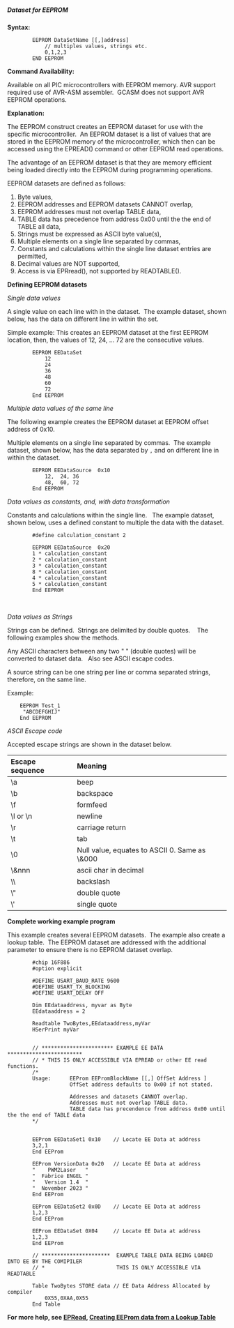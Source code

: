 <div class="section">

<div class="titlepage">

<div>

<div>

##### <span id="dataset_for_eeprom"></span>Dataset for EEPROM

</div>

</div>

</div>

<span class="strong">**Syntax:**</span>

``` screen
        EEPROM DataSetName [[,]address]
            // multiples values, strings etc.
            0,1,2,3
        END EEPROM
```

<span class="strong">**Command Availability:**</span>

Available on all PIC microcontrollers with EEPROM memory. AVR support
required use of AVR-ASM assembler.  GCASM does not support AVR EEPROM
operations.

<span class="strong">**Explanation:**</span>

The EEPROM construct creates an EEPROM dataset for use with the specific
microcontroller.  An EEPROM dataset is a list of values that are stored
in the EEPROM memory of the microcontroller, which then can be accessed
using the EPREAD() command or other EEPROM read operations.

The advantage of an EEPROM dataset is that they are memory efficient
being loaded directly into the EEPROM during programming operations.

EEPROM datasets are defined as follows:

<div class="orderedlist">

1.  Byte values,
2.  EEPROM addresses and EEPROM datasets CANNOT overlap,
3.  EEPROM addresses must not overlap TABLE data,
4.  TABLE data has precedence from address 0x00 until the the end of
    TABLE all data,
5.  Strings must be expressed as ASCII byte value(s),
6.  Multiple elements on a single line separated by commas,
7.  Constants and calculations within the single line dataset entries
    are permitted,
8.  Decimal values are NOT supported,
9.  Access is via EPRread(), not supported by READTABLE().  
      

</div>

<span class="strong">**Defining EEPROM datasets**</span>

<span class="emphasis">*Single data values*</span>

A single value on each line with in the dataset.  The example dataset,
shown below, has the data on different line in within the set.

Simple example: This creates an EEPROM dataset at the first EEPROM
location, then, the values of 12, 24, …​ 72 are the consecutive values.

``` screen
        EEPROM EEDataSet
            12
            24
            36
            48
            60
            72
        End EEPROM
```

<span class="emphasis">*Multiple data values of the same line*</span>

The following example creates the EEPROM dataset at EEPROM offset
address of 0x10.  

Multiple elements on a single line separated by commas.  The example
dataset, shown below, has the data separated by `,` and on different
line in within the dataset.

``` screen
        EEPROM EEDataSource  0x10
            12,  24, 36
            48,  60, 72
        End EEPROM
```

<span class="emphasis">*Data values as constants, and, with data
transformation*</span>

Constants and calculations within the single line.   The example
dataset, shown below, uses a defined constant to multiple the data with
the dataset.

``` screen
        #define calculation_constant 2

        EEPROM EEDataSource  0x20
        1 * calculation_constant
        2 * calculation_constant
        3 * calculation_constant
        8 * calculation_constant
        4 * calculation_constant
        5 * calculation_constant
        End EEPROM
```

     

<span class="emphasis">*Data values as Strings*</span>

Strings can be defined.  Strings are delimited by double quotes.    The
following examples show the methods.

Any ASCII characters between any two " " (double quotes) will be
converted to dataset data.   Also see ASCII escape codes.

A source string can be one string per line or comma separated strings,
therefore, on the same line.

Example:

``` screen
    EEPROM Test_1
     "ABCDEFGHIJ"
    End EEPROM
```

<span class="emphasis">*ASCII Escape code*</span>

Accepted escape strings are shown in the dataset below.

<div class="informaltable">

| Escape sequence | Meaning                                        |
|:----------------|:-----------------------------------------------|
| \\a             | beep                                           |
| \\b             | backspace                                      |
| \\f             | formfeed                                       |
| \\l or \\n      | newline                                        |
| \\r             | carriage return                                |
| \\t             | tab                                            |
| \\0             | Null value, equates to ASCII 0. Same as \\&000 |
| \\&nnn          | ascii char in decimal                          |
| \\\\            | backslash                                      |
| \\"             | double quote                                   |
| \\'             | single quote                                   |

</div>

<span class="strong">**Complete working example program**</span>

This example creates several EEPROM datasets.  The example also create a
lookup table.  The EEPROM dataset are addressed with the additional
parameter to ensure there is no EEPROM dataset overlap.  

``` screen
        #chip 16F886
        #option explicit

        #DEFINE USART_BAUD_RATE 9600
        #DEFINE USART_TX_BLOCKING
        #DEFINE USART_DELAY OFF

        Dim EEdataaddress, myvar as Byte
        EEdataaddress = 2

        Readtable TwoBytes,EEdataaddress,myVar
        HSerPrint myVar


        // *********************** EXAMPLE EE DATA ************************
        // * THIS IS ONLY ACCESSIBLE VIA EPREAD or other EE read functions.
        /*
        Usage:      EEProm EEPromBlockName [[,] OffSet Address ]
                    OffSet address defaults to 0x00 if not stated.

                    Addresses and datasets CANNOT overlap.
                    Addresses must not overlap TABLE data.
                    TABLE data has precendence from address 0x00 until the the end of TABLE data
        */


        EEProm EEDataSet1 0x10    // Locate EE Data at address
        3,2,1
        End EEProm

        EEProm VersionData 0x20   // Locate EE Data at address
        "    PWM2Laser   "
        "  Fabrice ENGEL "
        "   Version 1.4  "
        "  November 2023 "
        End EEProm

        EEProm EEDataSet2 0x0D    // Locate EE Data at address
        1,2,3
        End EEProm

        EEProm EEDataSet 0X04     // Locate EE Data at address
        1,2,3
        End EEProm

        // **********************  EXAMPLE TABLE DATA BEING LOADED INTO EE BY THE COMIPILER
        // *                       THIS IS ONLY ACCESSIBLE VIA READTABLE

        Table TwoBytes STORE data // EE Data Address Allocated by compiler
            0X55,0XAA,0X55
        End Table
```

<span class="strong">**For more help, see
<a href="epread" class="link" title="EPRead">EPRead</a>,
<a href="lookup_tables" class="link" title="Lookup Tables">Creating EEProm data from a Lookup Table</a>**</span>

</div>
